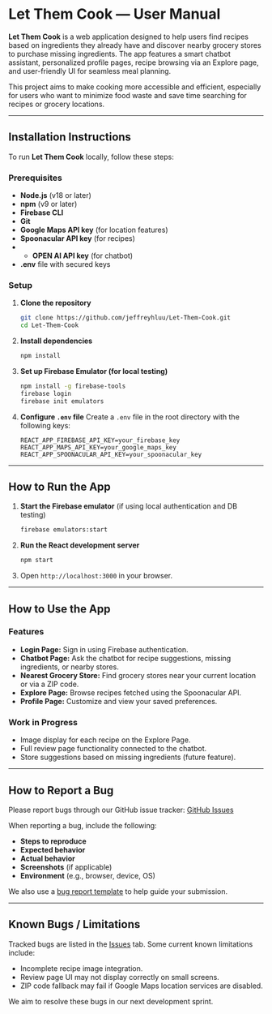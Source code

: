 # Let Them Cook — User Manual

**Let Them Cook** is a web application designed to help users find recipes based on ingredients they already have and discover nearby grocery stores to purchase missing ingredients. The app features a smart chatbot assistant, personalized profile pages, recipe browsing via an Explore page, and user-friendly UI for seamless meal planning.

This project aims to make cooking more accessible and efficient, especially for users who want to minimize food waste and save time searching for recipes or grocery locations.

---

## Installation Instructions

To run **Let Them Cook** locally, follow these steps:

### Prerequisites

* **Node.js** (v18 or later)
* **npm** (v9 or later)
* **Firebase CLI**
* **Git**
* **Google Maps API key** (for location features)
* **Spoonacular API key** (for recipes)
* * **OPEN AI API key** (for chatbot)
* **.env** file with secured keys

### Setup

1. **Clone the repository**

   ```bash
   git clone https://github.com/jeffreyhluu/Let-Them-Cook.git
   cd Let-Them-Cook
   ```

2. **Install dependencies**

   ```bash
   npm install
   ```

3. **Set up Firebase Emulator (for local testing)**

   ```bash
   npm install -g firebase-tools
   firebase login
   firebase init emulators
   ```

4. **Configure `.env` file**
   Create a `.env` file in the root directory with the following keys:

   ```
   REACT_APP_FIREBASE_API_KEY=your_firebase_key
   REACT_APP_MAPS_API_KEY=your_google_maps_key
   REACT_APP_SPOONACULAR_API_KEY=your_spoonacular_key
   ```

---

## How to Run the App

1. **Start the Firebase emulator** (if using local authentication and DB testing)

   ```bash
   firebase emulators:start
   ```

2. **Run the React development server**

   ```bash
   npm start
   ```

3. Open `http://localhost:3000` in your browser.

---

## How to Use the App

### Features

* **Login Page:** Sign in using Firebase authentication.
* **Chatbot Page:** Ask the chatbot for recipe suggestions, missing ingredients, or nearby stores.
* **Nearest Grocery Store:** Find grocery stores near your current location or via a ZIP code.
* **Explore Page:** Browse recipes fetched using the Spoonacular API.
* **Profile Page:** Customize and view your saved preferences.

### Work in Progress

* Image display for each recipe on the Explore Page.
* Full review page functionality connected to the chatbot.
* Store suggestions based on missing ingredients (future feature).

---

## How to Report a Bug

Please report bugs through our GitHub issue tracker:
[GitHub Issues](https://github.com/jeffreyhluu/Let-Them-Cook/issues)

When reporting a bug, include the following:

* **Steps to reproduce**
* **Expected behavior**
* **Actual behavior**
* **Screenshots** (if applicable)
* **Environment** (e.g., browser, device, OS)

We also use a [bug report template](https://github.com/jeffreyhluu/Let-Them-Cook/issues/new?template=bug_report.md) to help guide your submission.

---

## Known Bugs / Limitations

Tracked bugs are listed in the [Issues](https://github.com/jeffreyhluu/Let-Them-Cook/issues) tab. Some current known limitations include:

* Incomplete recipe image integration.
* Review page UI may not display correctly on small screens.
* ZIP code fallback may fail if Google Maps location services are disabled.

We aim to resolve these bugs in our next development sprint.
